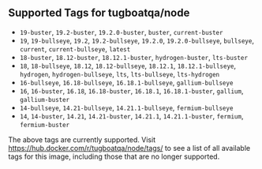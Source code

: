 ## Supported Tags for tugboatqa/node

* `19-buster`, `19.2-buster`, `19.2.0-buster`, `buster`, `current-buster`
* `19`, `19-bullseye`, `19.2`, `19.2-bullseye`, `19.2.0`, `19.2.0-bullseye`, `bullseye`, `current`, `current-bullseye`, `latest`
* `18-buster`, `18.12-buster`, `18.12.1-buster`, `hydrogen-buster`, `lts-buster`
* `18`, `18-bullseye`, `18.12`, `18.12-bullseye`, `18.12.1`, `18.12.1-bullseye`, `hydrogen`, `hydrogen-bullseye`, `lts`, `lts-bullseye`, `lts-hydrogen`
* `16-bullseye`, `16.18-bullseye`, `16.18.1-bullseye`, `gallium-bullseye`
* `16`, `16-buster`, `16.18`, `16.18-buster`, `16.18.1`, `16.18.1-buster`, `gallium`, `gallium-buster`
* `14-bullseye`, `14.21-bullseye`, `14.21.1-bullseye`, `fermium-bullseye`
* `14`, `14-buster`, `14.21`, `14.21-buster`, `14.21.1`, `14.21.1-buster`, `fermium`, `fermium-buster`

The above tags are currently supported. Visit https://hub.docker.com/r/tugboatqa/node/tags/ to see a list of all available tags for this image, including those that are no longer supported.
